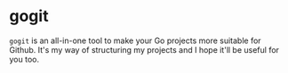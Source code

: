 # gogit

`gogit` is an all-in-one tool to make your Go projects more suitable for Github. It's my way of structuring my projects and I hope it'll be useful for you too.
